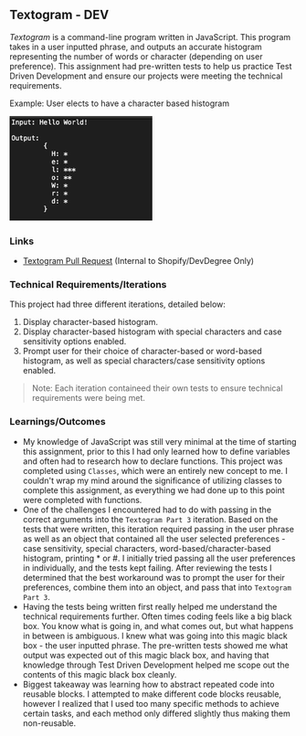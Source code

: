 ## Textogram - DEV

*Textogram*  is a command-line program written in JavaScript. This program takes in a user inputted phrase, and outputs an accurate histogram representing the number of words or character (depending on user preference). This assignment had pre-written tests to help us practice Test Driven Development and ensure our projects were meeting the technical requirements.

Example:
User elects to have a character based histogram

<img src="input-output.png" width=250>

### Links
- [Textogram Pull Request](https://github.com/DevDegree/dev-textogram-scottzyang/pull/1) (Internal to Shopify/DevDegree Only)

### Technical Requirements/Iterations
This project had three different iterations, detailed below:
1. Display character-based histogram.
2. Display character-based histogram with special characters and case sensitivity options enabled.
3. Prompt user for their choice of character-based or word-based histogram, as well as special characters/case sensitivity options enabled.
> Note: Each iteration containeed their own tests to ensure technical requirements were being met.

### Learnings/Outcomes
- My knowledge of JavaScript was still very minimal at the time of starting this assignment, prior to this I had only learned how to define variables and often had to research how to declare functions. This project was completed using `Classes`, which were an entirely new concept to me. I couldn't wrap my mind around the significance of utilizing classes to complete this assignment, as everything we had done up to this point were completed with functions.
- One of the challenges I encountered had to do with passing in the correct arguments into the `Textogram Part 3` iteration. Based on the tests that were written, this iteration required passing in the user phrase as well as an object that contained all the user selected preferences - case sensitivity, special characters, word-based/character-based histogram, printing * or #. I initially tried passing all the user preferences in individually, and the tests kept failing. After reviewing the tests I determined that the best workaround was to prompt the user for their preferences, combine them into an object, and pass that into `Textogram Part 3`.
- Having the tests being written first really helped me understand the technical requirements further. Often times coding feels like a big black box. You know what is going in, and what comes out, but what happens in between is ambiguous. I knew what was going into this magic black box - the user inputted phrase. The pre-written tests showed me what output was expected out of this magic black box, and having that knowledge through Test Driven Development helped me scope out the contents of this magic black box cleanly.
- Biggest takeaway was learning how to abstract repeated code into reusable blocks. I attempted to make different code blocks reusable, however I realized that I used too many specific methods to achieve certain tasks, and each method only differed slightly thus making them non-reusable.
